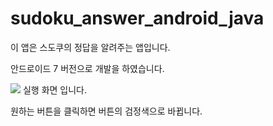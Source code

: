 # sudoku_answer_android_java

이 앱은 스도쿠의 정답을 알려주는 앱입니다.

안드로이드 7 버전으로 개발을 하였습니다.

<img src="https://user-images.githubusercontent.com/59274370/131413552-92bc4840-0d9f-4ef1-8a87-583efffabf16.jpg"  width="width 30%" height="height 30%">
실행 화면 입니다.

원하는 버튼을 클릭하면 버튼의 검정색으로 바뀝니다.
